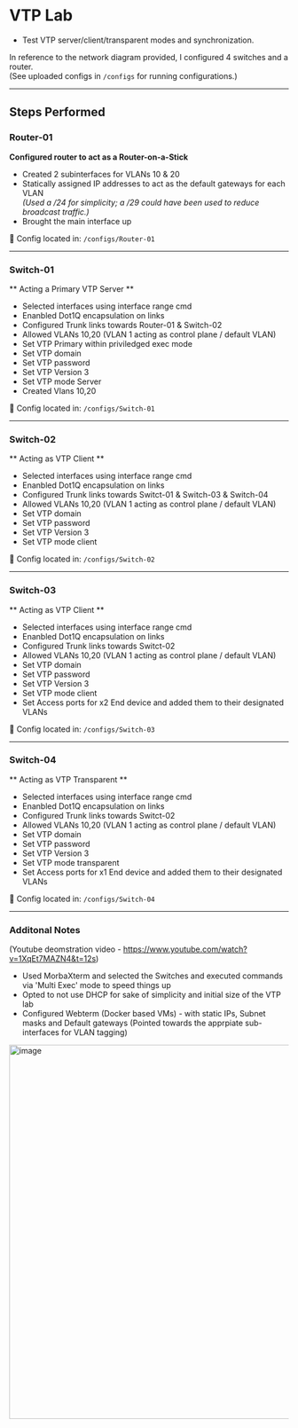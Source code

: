 # VTP Lab

- Test VTP server/client/transparent modes and synchronization.

In reference to the network diagram provided, I configured 4 switches and a router.  
(See uploaded configs in `/configs` for running configurations.)

---

## Steps Performed

### Router-01

**Configured router to act as a Router-on-a-Stick**

- Created 2 subinterfaces for VLANs 10 & 20  
- Statically assigned IP addresses to act as the default gateways for each VLAN  
  *(Used a /24 for simplicity; a /29 could have been used to reduce broadcast traffic.)*  
- Brought the main interface up  

🔧 Config located in: `/configs/Router-01`

---

### Switch-01
** Acting a Primary VTP Server **

- Selected interfaces using interface range cmd 
- Enanbled Dot1Q encapsulation on links 
- Configured Trunk links towards Router-01 & Switch-02
- Allowed VLANs 10,20 (VLAN 1 acting as control plane / default VLAN)
- Set VTP Primary within priviledged exec mode
- Set VTP domain
- Set VTP password
- Set VTP Version 3
- Set VTP mode Server
- Created Vlans 10,20

🔧 Config located in: `/configs/Switch-01`

---

### Switch-02
** Acting as VTP Client **

- Selected interfaces using interface range cmd 
- Enanbled Dot1Q encapsulation on links 
- Configured Trunk links towards Switct-01 & Switch-03 & Switch-04
- Allowed VLANs 10,20 (VLAN 1 acting as control plane / default VLAN)
- Set VTP domain
- Set VTP password
- Set VTP Version 3
- Set VTP mode client

🔧 Config located in: `/configs/Switch-02`

---

### Switch-03
** Acting as VTP Client **

- Selected interfaces using interface range cmd 
- Enanbled Dot1Q encapsulation on links 
- Configured Trunk links towards Switct-02
- Allowed VLANs 10,20 (VLAN 1 acting as control plane / default VLAN)
- Set VTP domain
- Set VTP password
- Set VTP Version 3
- Set VTP mode client
- Set Access ports for x2 End device and added them to their designated VLANs

🔧 Config located in: `/configs/Switch-03`

---

### Switch-04
** Acting as VTP Transparent **

- Selected interfaces using interface range cmd 
- Enanbled Dot1Q encapsulation on links 
- Configured Trunk links towards Switct-02
- Allowed VLANs 10,20 (VLAN 1 acting as control plane / default VLAN)
- Set VTP domain
- Set VTP password
- Set VTP Version 3
- Set VTP mode transparent
- Set Access ports for x1 End device and added them to their designated VLANs

🔧 Config located in: `/configs/Switch-04`


---

### Additonal Notes
(Youtube deomstration video - https://www.youtube.com/watch?v=1XqEt7MAZN4&t=12s)

- Used MorbaXterm and selected the Switches and executed commands via 'Multi Exec' mode to speed things up
- Opted to not use DHCP for sake of simplicity and initial size of the VTP lab
- Configured Webterm (Docker based VMs) - with static IPs, Subnet masks and Default gateways (Pointed towards the apprpiate sub-interfaces for VLAN tagging)

<img width="715" height="675" alt="image" src="https://github.com/user-attachments/assets/662e615f-89df-41ab-8a25-5676b6c12a95" />

